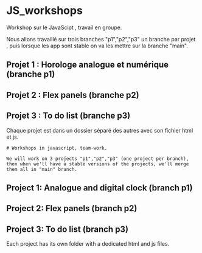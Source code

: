 # JS_workshops

Workshop sur le JavaScipt , travail en groupe.

Nous allons travaillé sur trois branches "p1","p2","p3" un branche par projet , puis lorsque les app sont stable on va les mettre sur la branche "main". 

## Projet 1 : Horologe analogue et numérique (branche p1)
## Projet 2 : Flex panels (branche p2)
## Projet 3 : To do list (branche p3)

Chaque projet est dans un dossier séparé des autres avec son fichier html et js. 



`# Workshops in javascript, team-work.`

 `We will work on 3 projects "p1","p2","p3" (one project per branch), then when we'll have a stable versions of the projects, we'll merge them all in "main" branch.`

## Project 1: Analogue and digital clock (branch p1)
## Project 2: Flex panels (branch p2)
## Project 3: To do list (branch p3)

Each project has its own folder with a dedicated html and js files. 
 
 


